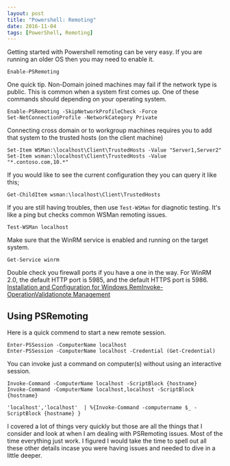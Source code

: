 ```yaml
---
layout: post
title: "Powershell: Remoting"
date: 2016-11-04
tags: [PowerShell, Remoting]
---
```


Getting started with Powershell remoting can be very easy. If you are running an older OS then you may need to enable it.

    Enable-PSRemoting

One quick tip. Non-Domain joined machines may fail if the network type is public. This is common when a system first comes up. One of these commands should depending on your operating system.

    Enable-PSRemoting -SkipNetworkProfileCheck -Force
    Set-NetConnectionProfile -NetworkCategory Private

Connecting cross domain or to workgroup machines requires you to  add that system to the trusted hosts (on the client machine)

    Set-Item WSMan:\localhost\Client\TrustedHosts -Value "Server1,Server2"
    Set-Item wsman:\localhost\Client\TrustedHosts -Value "*.contoso.com,10.*"

If you would like to see the current configuration they you can query it like this;

    Get-ChildItem wsman:\localhost\Client\TrustedHosts

If you are still having troubles, then use `Test-WSMan` for diagnotic testing. It's like a ping but checks common WSMan remoting issues.

    Test-WSMan localhost

Make sure that the WinRM service is enabled and running on the target system.

    Get-Service winrm

Double check you firewall ports if you have a one in the way. For WinRM 2.0, the default HTTP port is 5985, and the default HTTPS port is 5986.
[Installation and Configuration for Windows RemInvoke-OperationValidationote Management](https://msdn.microsoft.com/en-us/library/aa384372%28v=vs.85%29.aspx?f=255&MSPPError=-2147217396)


## Using PSRemoting

Here is a quick commend to start a new remote session.

    Enter-PSSession -ComputerName localhost
    Enter-PSSession -ComputerName localhost -Credential (Get-Credential)


You can invoke just a command on computer(s) without using an interactive session.

    Invoke-Command -ComputerName localhost -ScriptBlock {hostname}
    Invoke-Command -ComputerName localhost,localhost -ScriptBlock {hostname}

    'localhost','localhost'  | %{Invoke-Command -computername $_ -ScriptBlock {hostname} }

I covered a lot of things very quickly but those are all the things that I consider and look at when I am dealing with PSRemoting issues. Most of the time everything just work. I figured I would take the time to spell out all these other details incase you were having issues and needed to dive in a little deeper. 
